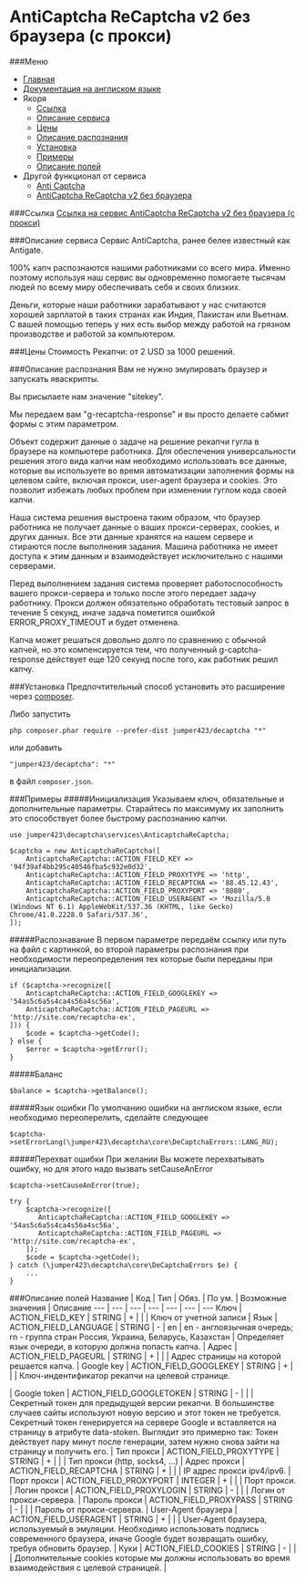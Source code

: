 AntiCaptcha ReCaptcha v2 без браузера (с прокси)
==============
###Меню
+ [Главная](../blob/master/docs/README-ru.md)
+ [Документация на англиском языке](../blob/master/docs/AnticaptchaReCaptcha-en.md)
+ Якоря
  + [Ссылка](#Ссылка)
  + [Описание сервиса](#Описание-сервиса)
  + [Цены](#Цены)
  + [Описание распознания](#Описание-распознания)
  + [Установка](#Установка)
  + [Примеры](#Примеры)
  + [Описание полей](#Описание-полей)
+ Другой функционал от сервиса
  + [Anti Captcha](../blob/master/docs/Anticaptcha-ru.md)
  + [AntiCaptcha ReCaptcha v2 без браузера](../blob/master/docs/AnticaptchaReCaptchaProxeless-ru.md)


###Ссылка
[Ссылка на сервис AntiCaptcha ReCaptcha v2 без браузера (с прокси)](https://anti-captcha.com/)

###Описание сервиса
Сервис AntiCaptcha, ранее белее известный как Antigate.

100% капч распознаются нашими работниками со всего мира. Именно поэтому используя наш сервис вы одновременно помогаете тысячам людей по всему миру обеспечивать себя и своих близких.

Деньги, которые наши работники зарабатывают у нас считаются хорошей зарплатой в таких странах как Индия, Пакистан или Вьетнам. С вашей помощью теперь у них есть выбор между работой на грязном производстве и работой за компьютером.

###Цены
Стоимость Рекапчи: от 2 USD за 1000 решений.

###Описание распознания
Вам не нужно эмулировать браузер и запускать яваскрипты.
            
Вы присылаете нам значение "sitekey".

Мы передаем вам "g-recaptcha-response" и вы просто делаете сабмит формы с этим параметром.

Объект содержит данные о задаче на решение рекапчи гугла в браузере на компьютере работника. Для обеспечения универсальности решения этого вида капчи нам необходимо использовать все данные, которые вы используете во время автоматизации заполнения формы на целевом сайте, включая прокси, user-agent браузера и cookies. Это позволит избежать любых проблем при изменении гуглом кода своей капчи.

Наша система решения выстроена таким образом, что браузер работника не получает данные о ваших прокси-серверах, cookies, и других данных. Все эти данные хранятся на нашем сервере и стираются после выполнения задания. Машина работника не имеет доступа к этим данным и взаимодействует исключительно с нашими серверами.

Перед выполнением задания система проверяет работоспособность вашего прокси-сервера и только после этого передает задачу работнику. Прокси должен обязательно обработать тестовый запрос в течение 5 секунд, иначе задача пометится ошибкой ERROR_PROXY_TIMEOUT и будет отменена.

Капча может решаться довольно долго по сравнению с обычной капчей, но это компенсируется тем, что полученный g-captcha-response действует еще 120 секунд после того, как работник решил капчу.

###Установка
Предпочтительный способ установить это расширение через [composer](http://getcomposer.org/download/).

Либо запустить
```
php composer.phar require --prefer-dist jumper423/decaptcha "*"
```
или добавить
```
"jumper423/decaptcha": "*"
```
в файл `composer.json`.


###Примеры
#####Инициализация
Указываем ключ, обязательные и дополнительные параметры. Старайтесь по максимуму их заполнить это способствует более быстрому распознанию капчи.
```
use jumper423\decaptcha\services\AnticaptchaReCaptcha;

$captcha = new AnticaptchaReCaptcha([
    AnticaptchaReCaptcha::ACTION_FIELD_KEY => '94f39af4bb295c40546fba5c932e0d32',
    AnticaptchaReCaptcha::ACTION_FIELD_PROXYTYPE => 'http',
    AnticaptchaReCaptcha::ACTION_FIELD_RECAPTCHA => '88.45.12.43',
    AnticaptchaReCaptcha::ACTION_FIELD_PROXYPORT => '8080',
    AnticaptchaReCaptcha::ACTION_FIELD_USERAGENT => 'Mozilla/5.0 (Windows NT 6.1) AppleWebKit/537.36 (KHTML, like Gecko) Chrome/41.0.2228.0 Safari/537.36',
]);
```
#####Распознавание
В первом параметре передаём ссылку или путь на файл с картинкой, во второй параметры распознания при необходимости переопределения тех которые были переданы при инициализации.
```
if ($captcha->recognize([
    AnticaptchaReCaptcha::ACTION_FIELD_GOOGLEKEY => '54as5c6a5s4ca4s56a4sc56a',
    AnticaptchaReCaptcha::ACTION_FIELD_PAGEURL => 'http://site.com/recaptcha-ex',
])) {
    $code = $captcha->getCode();
} else {
    $error = $captcha->getError();
}
```
#####Баланс
```
$balance = $captcha->getBalance();
```
#####Язык ошибки
По умолчанию ошибки на англиском языке, если необходимо переоперелить, сделайте следующее
```
$captcha->setErrorLang(\jumper423\decaptcha\core\DeCaptchaErrors::LANG_RU);
```
#####Перехват ошибки
При желании Вы можете перехватывать ошибку, но для этого надо вызвать setCauseAnError
```
$captcha->setCauseAnError(true);

try {
    $captcha->recognize([
       AnticaptchaReCaptcha::ACTION_FIELD_GOOGLEKEY => '54as5c6a5s4ca4s56a4sc56a',
       AnticaptchaReCaptcha::ACTION_FIELD_PAGEURL => 'http://site.com/recaptcha-ex',
    ]);
    $code = $captcha->getCode();
} catch (\jumper423\decaptcha\core\DeCaptchaErrors $e) {
    ...
}
```


###Описание полей
 Название | Код | Тип | Обяз. | По ум. | Возможные значения | Описание 
 --- | --- | --- | --- | --- | --- | --- 
 Ключ | ACTION_FIELD_KEY | STRING | + |  |  | Ключ от учетной записи |
 Язык | ACTION_FIELD_LANGUAGE | STRING | - | en | en - англоязычная очередь; rn - группа стран Россия, Украина, Беларусь, Казахстан | Определяет язык очереди, в которую должна попасть капча. |
 Адрес | ACTION_FIELD_PAGEURL | STRING | + |  |  | Адрес страницы на которой решается капча. |
 Google key | ACTION_FIELD_GOOGLEKEY | STRING | + |  |  | Ключ-индентификатор рекапчи на целевой странице. <div class="g-recaptcha" data-sitekey="ВОТ_ЭТОТ"></div> |
 Google token | ACTION_FIELD_GOOGLETOKEN | STRING | - |  |  | Секретный токен для предыдущей версии рекапчи. В большинстве случаев сайты используют новую версию и этот токен не требуется. Секретный токен генерируется на сервере Google и вставляется на страницу в атрибуте data-stoken. Выглядит это примерно так: <script type="text/javascript" src="...." data-type="normal"  data-ray="..." async data-sitekey="..." data-stoken="ВОТ_ЭТОТ"></script> Токен действует пару минут после генерации, затем нужно снова зайти на страницу и получить его. |
 Тип прокси | ACTION_FIELD_PROXYTYPE | STRING | + |  |  | Тип прокси (http, socks4, ...) |
 Адрес прокси | ACTION_FIELD_RECAPTCHA | STRING | + |  |  | IP адрес прокси ipv4/ipv6. |
 Порт прокси | ACTION_FIELD_PROXYPORT | INTEGER | + |  |  | Порт прокси. |
 Логин прокси | ACTION_FIELD_PROXYLOGIN | STRING | - |  |  | Логин от прокси-сервера. |
 Пароль прокси | ACTION_FIELD_PROXYPASS | STRING | - |  |  | Пароль от прокси-сервера. |
 User-Agent браузера | ACTION_FIELD_USERAGENT | STRING | + |  |  | User-Agent браузера, используемый в эмуляции. Необходимо использовать подпись современного браузера, иначе Google будет возвращать ошибку, требуя обновить браузер. |
 Куки | ACTION_FIELD_COOKIES | STRING | - |  |  | Дополнительные cookies которые мы должны использовать во время взаимодействия с целевой страницей. |


